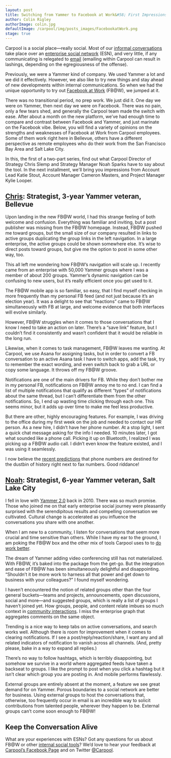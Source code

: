 ```yaml
---
layout: post
title: Switching from Yammer to Facebook at Work&#58; First Impressions (Part 1)
author: Colin Rigley
authorImage: colin.jpg
defaultImage: /carpool/img/posts_images/FacebookatWork.png
stage: true
---
```

Carpool is a social place—really social. Most of our [informal conversations](http://carpoolagency.com/articles/Effective-Communication-and-the-Information-Flow.html) take place over an [enterprise social network](http://carpoolagency.com/articles/5-Arguments-Against-Going-Social-and-How-to-Combat-Them.html) (ESN), and very little, if any communicating is relegated to [email](http://carpoolagency.com/articles/What-Rats-Can-Teach-Us-About-Email.html) (emailing within Carpool can result in lashings, depending on the egregiousness of the offense).

<!--more-->

Previously, we were a Yammer kind of company. We used Yammer a lot and we did it effectively. However, we also like to try new things and stay ahead of new developments within internal communications. So when we had the unique opportunity to try out [Facebook at Work](https://work.fb.com/) (FB@W), we jumped at it.

There was no transitional period, no prep work. We just did it. One day we were on Yammer, then next day we were on Facebook. There was no pain, only a few tears shed, and generally the Carpool team made the switch with ease. After about a month on the new platform, we’ve had enough time to compare and contrast between Facebook and Yammer, and just marinate on the Facebook vibe. Below, you will find a variety of opinions on the strengths and weaknesses of Facebook at Work from Carpool employees. Some of them work right here in Bellevue, others have a different perspective as remote employees who do their work from the San Francisco Bay Area and Salt Lake City.
  
In this, the first of a two-part series, find out what Carpool Director of Strategy Chris Slemp and Strategy Manager Noah Sparks have to say about the tool. In the next installment, we'll bring you impressions from Account Lead Katie Stout, Account Manager Cameron Masters, and Project Manager Kylie Looper.

[Chris](http://twitter.com/cslemp): Strategist, 3-year Yammer veteran, Bellevue
--------------------------------------------------

Upon landing in the new FB@W world, I had this strange feeling of both welcome and confusion. Everything was familiar and inviting, but a post publisher was missing from the FB@W homepage. Instead, FB@W pushed me toward groups, but the small size of our company resulted in links to active groups duplicating the group links in the left navigation. In a large enterprise, the active groups could be shown somewhere else. It’s wise to direct posts toward groups, but give me the option to post in some other way, too.
  
This all left me wondering how FB@W’s navigation will scale up. I recently came from an enterprise with 50,000 Yammer groups where I was a member of about 200 groups. Yammer’s dynamic navigation can be confusing to new users, but it’s really efficient once you get used to it.
  
The FB@W mobile app is so familiar, so easy, that I find myself checking in more frequently than my personal FB feed (and not just because it’s an election year). It was a delight to see that “reactions” came to FB@W simultaneously with FB at large, and welcome evidence that both interfaces will evolve similarly.
  
However, FB@W struggles when it comes to those conversations that I know I need to take an action on later. There’s a “save link” feature, but I couldn’t find it consistently and wasn’t confident that it would be reliable in the long run.
  
Likewise, when it comes to task management, FB@W leaves me wanting. At Carpool, we use Asana for assigning tasks, but in order to convert a FB conversation to an active Asana task I have to switch apps, add the task, try to remember the exact wording, and even switch back to grab a URL or copy some language. It throws off my FB@W groove.
  
Notifications are one of the main drivers for FB. While they don’t bother me in my personal FB, notifications on FB@W annoy me to no end. I can find a list of multiple notifications that qualify as different “types” of notifications about the same thread, but I can’t differentiate them from the other notifications. So, I end up wasting time clicking through each one. This seems minor, but it adds up over time to make me feel less productive.
  
But there are other, highly encouraging features. For example, I was driving to the office during my first week on the job and needed to contact our HR person. As a new hire, I didn’t have her phone number. At a stop light, I sent a quick chat message asking for the info I needed. 10 minutes later, I got what sounded like a phone call. Picking it up on Bluetooth, I realized I was picking up a FB@W audio call. I didn’t even know the feature existed, and I was using it seamlessly.
  
I now believe the [recent predictions](http://www.theguardian.com/technology/shortcuts/2016/jan/10/end-of-the-phone-number-facebook-messenger) that phone numbers are destined for the dustbin of history right next to fax numbers. Good riddance!

[Noah](http://twitter.com/noahsparks): Strategist, 6-year Yammer veteran, Salt Lake City
-------------------------------------------------------

I fell in love with [Yammer 2.0](http://finance.yahoo.com/news/Yammer-20-Launches-a-Secure-iw-1422694589.html) back in 2010. There was so much promise. Those who joined me on that early enterprise social journey were pleasantly surprised with the serendipitous results and compelling conversation we cultivated. Cultural change is accelerated as you influence the conversations you share with one another.
  
When I am new to a community, I listen for conversations that seem more crucial and time sensitive than others. While I have my ear to the ground, I am poking the FB@W box and the other mix of tools Carpool uses to to [do work better](http://carpoolagency.com/).
  
The dream of Yammer adding video conferencing still has not materialized. With FB@W, it’s baked into the package from the get-go. But the integration and ease of FB@W has been simultaneously delightful and disappointing. “Shouldn’t it be more work to harness all that power and get down to business with your colleagues?” I found myself wondering.
  
I haven’t encountered the notion of related groups other than the four general buckets—teams and projects, announcements, open discussions, social and more—and suggested groups, which is really a list of groups I haven’t joined yet. How groups, people, and content relate imbues so much context in [community interactions](http://carpoolagency.com/articles/Support-Services.html). I miss the enterprise graph that aggregates comments on the same object.
  
Trending is a nice way to keep tabs on active conversations, and search works well. Although there is room for improvement when it comes to clearing notifications. If I see a post/reply/reaction/share, I want any and all related indicators of notification to vanish across all channels. (And, pretty please, bake in a way to expand all replies.)
  
There’s no way to follow hashtags, which is terribly disappointing, but somehow we survive in a world where aggregated feeds have taken a backseat to groups. I like the prompt to post when you click a hashtag but it isn’t clear which group you are posting in. And mobile performs flawlessly.
  
External groups are entirely absent at the moment, a feature we see great demand for on Yammer. Porous boundaries to a social network are better for business. Using external groups to host the conversations that, otherwise, too frequently occur in email is an incredible way to solicit contributions from talented people, wherever they happen to be. External groups can’t come soon enough to FB@W!
  
Keep the Conversation Alive
---------------------------
  
What are your experiences with ESNs? Got any questions for us about FB@W or other [internal social tools](http://carpoolagency.com/articles/Being-Social-is-Like-Learning-to-eat-Vegetables.html)? We’d love to hear your feedback at [Carpool’s Facebook Page](https://www.facebook.com/carpooldigital/?fref=ts) and on Twitter [@Carpool](https://twitter.com/carpooldigital).
